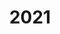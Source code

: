---
layout: page
title: 2021
has_children: true
parent: Challenges
permalink: /challenges/2021
nav_order: 9
image: /assets/img/2020.svg
image_alt: 2021
---